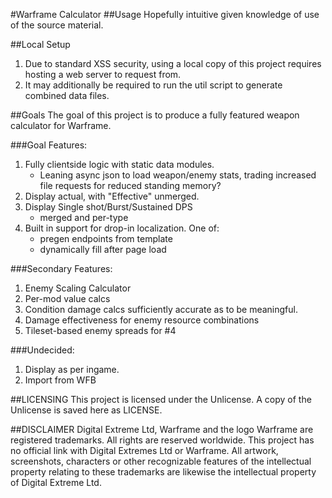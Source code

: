 #Warframe Calculator
##Usage
Hopefully intuitive given knowledge of use of the source material.

##Local Setup
1. Due to standard XSS security, using a local copy of this project requires hosting a web server to request from.
2. It may additionally be required to run the util script to generate combined data files.

##Goals
The goal of this project is to produce a fully featured weapon calculator for Warframe.

###Goal Features:
1. Fully clientside logic with static data modules. 
   * Leaning async json to load weapon/enemy stats, trading increased file requests for reduced standing memory?
3. Display actual, with "Effective" unmerged.
4. Display Single shot/Burst/Sustained DPS
   * merged and per-type
5. Built in support for drop-in localization. One of:
   * pregen endpoints from template
   * dynamically fill after page load

###Secondary Features:
1. Enemy Scaling Calculator
2. Per-mod value calcs
3. Condition damage calcs sufficiently accurate as to be meaningful.
4. Damage effectiveness for enemy resource combinations
5. Tileset-based enemy spreads for #4

###Undecided:
1. Display as per ingame.
2. Import from WFB
	
##LICENSING
This project is licensed under the Unlicense. A copy of the Unlicense is saved here as LICENSE.

##DISCLAIMER
Digital Extreme Ltd, Warframe and the logo Warframe are registered trademarks. All rights are reserved worldwide. This project has no official link with Digital Extremes Ltd or Warframe. All artwork, screenshots, characters or other recognizable features of the intellectual property relating to these trademarks are likewise the intellectual property of Digital Extreme Ltd.